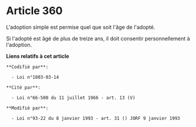 # Article 360

L'adoption simple est permise quel que soit l'âge de l'adopté.

Si l'adopté est âgé de plus de treize ans, il doit consentir personnellement à l'adoption.

**Liens relatifs à cet article**

	**Codifié par**:

	  - Loi n°1803-03-14

	**Cité par**:

	  - Loi n°66-500 du 11 juillet 1966 - art. 13 (V)

	**Modifié par**:

	  - Loi n°93-22 du 8 janvier 1993 - art. 31 () JORF 9 janvier 1993
